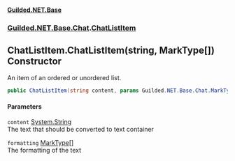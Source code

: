 #### [Guilded.NET.Base](Guilded_NET_Base.md 'Guilded.NET.Base')
### [Guilded.NET.Base.Chat](Guilded_NET_Base.md#Guilded_NET_Base_Chat 'Guilded.NET.Base.Chat').[ChatListItem](ChatListItem.md 'Guilded.NET.Base.Chat.ChatListItem')
## ChatListItem.ChatListItem(string, MarkType[]) Constructor
An item of an ordered or unordered list.  
```csharp
public ChatListItem(string content, params Guilded.NET.Base.Chat.MarkType[] formatting);
```
#### Parameters
<a name='Guilded_NET_Base_Chat_ChatListItem_ChatListItem(string_Guilded_NET_Base_Chat_MarkType__)_content'></a>
`content` [System.String](https://docs.microsoft.com/en-us/dotnet/api/System.String 'System.String')  
The text that should be converted to text container
  
<a name='Guilded_NET_Base_Chat_ChatListItem_ChatListItem(string_Guilded_NET_Base_Chat_MarkType__)_formatting'></a>
`formatting` [MarkType](MarkType.md 'Guilded.NET.Base.Chat.MarkType')[[]](https://docs.microsoft.com/en-us/dotnet/api/System.Array 'System.Array')  
The formatting of the text
  
